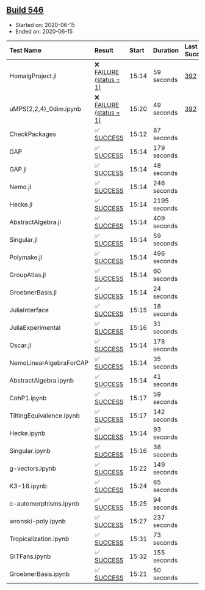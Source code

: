 ## [Build 546](https://oscarci.mathematik.uni-kl.de/job/oscar-julia-1.4/546/)

* Started on: 2020-06-15
* Ended on: 2020-06-15

| Test Name    | Result | Start | Duration | Last Success | First Failure |
|:-------------|:-------|:------|:---------|:-------------|:--------------|
| HomalgProject.jl | ❌ [FAILURE (status = 1)](https://oscarci.mathematik.uni-kl.de/job/oscar-julia-1.4/546/artifact/logs/build-546/HomalgProject.jl.log) | 15:14 | 59 seconds | [392](https://oscarci.mathematik.uni-kl.de/job/oscar-julia-1.4/392/) | [393](https://oscarci.mathematik.uni-kl.de/job/oscar-julia-1.4/393/) |
| uMPS(2,2,4)_0dim.ipynb | ❌ [FAILURE (status = 1)](https://oscarci.mathematik.uni-kl.de/job/oscar-julia-1.4/546/artifact/logs/build-546/uMPS-2-2-4-_0dim.ipynb.log) | 15:20 | 49 seconds | [392](https://oscarci.mathematik.uni-kl.de/job/oscar-julia-1.4/392/) | [393](https://oscarci.mathematik.uni-kl.de/job/oscar-julia-1.4/393/) |
| CheckPackages | ✅ [SUCCESS](https://oscarci.mathematik.uni-kl.de/job/oscar-julia-1.4/546/artifact/logs/build-546/CheckPackages.log) | 15:12 | 87 seconds |  |  |
| GAP | ✅ [SUCCESS](https://oscarci.mathematik.uni-kl.de/job/oscar-julia-1.4/546/artifact/logs/build-546/GAP.log) | 15:14 | 179 seconds |  |  |
| GAP.jl | ✅ [SUCCESS](https://oscarci.mathematik.uni-kl.de/job/oscar-julia-1.4/546/artifact/logs/build-546/GAP.jl.log) | 15:14 | 48 seconds |  |  |
| Nemo.jl | ✅ [SUCCESS](https://oscarci.mathematik.uni-kl.de/job/oscar-julia-1.4/546/artifact/logs/build-546/Nemo.jl.log) | 15:14 | 246 seconds |  |  |
| Hecke.jl | ✅ [SUCCESS](https://oscarci.mathematik.uni-kl.de/job/oscar-julia-1.4/546/artifact/logs/build-546/Hecke.jl.log) | 15:14 | 2195 seconds |  |  |
| AbstractAlgebra.jl | ✅ [SUCCESS](https://oscarci.mathematik.uni-kl.de/job/oscar-julia-1.4/546/artifact/logs/build-546/AbstractAlgebra.jl.log) | 15:14 | 409 seconds |  |  |
| Singular.jl | ✅ [SUCCESS](https://oscarci.mathematik.uni-kl.de/job/oscar-julia-1.4/546/artifact/logs/build-546/Singular.jl.log) | 15:14 | 59 seconds |  |  |
| Polymake.jl | ✅ [SUCCESS](https://oscarci.mathematik.uni-kl.de/job/oscar-julia-1.4/546/artifact/logs/build-546/Polymake.jl.log) | 15:14 | 496 seconds |  |  |
| GroupAtlas.jl | ✅ [SUCCESS](https://oscarci.mathematik.uni-kl.de/job/oscar-julia-1.4/546/artifact/logs/build-546/GroupAtlas.jl.log) | 15:14 | 60 seconds |  |  |
| GroebnerBasis.jl | ✅ [SUCCESS](https://oscarci.mathematik.uni-kl.de/job/oscar-julia-1.4/546/artifact/logs/build-546/GroebnerBasis.jl.log) | 15:14 | 24 seconds |  |  |
| JuliaInterface | ✅ [SUCCESS](https://oscarci.mathematik.uni-kl.de/job/oscar-julia-1.4/546/artifact/logs/build-546/JuliaInterface.log) | 15:15 | 18 seconds |  |  |
| JuliaExperimental | ✅ [SUCCESS](https://oscarci.mathematik.uni-kl.de/job/oscar-julia-1.4/546/artifact/logs/build-546/JuliaExperimental.log) | 15:16 | 31 seconds |  |  |
| Oscar.jl | ✅ [SUCCESS](https://oscarci.mathematik.uni-kl.de/job/oscar-julia-1.4/546/artifact/logs/build-546/Oscar.jl.log) | 15:14 | 178 seconds |  |  |
| NemoLinearAlgebraForCAP | ✅ [SUCCESS](https://oscarci.mathematik.uni-kl.de/job/oscar-julia-1.4/546/artifact/logs/build-546/NemoLinearAlgebraForCAP.log) | 15:14 | 35 seconds |  |  |
| AbstractAlgebra.ipynb | ✅ [SUCCESS](https://oscarci.mathematik.uni-kl.de/job/oscar-julia-1.4/546/artifact/logs/build-546/AbstractAlgebra.ipynb.log) | 15:14 | 41 seconds |  |  |
| CohP1.ipynb | ✅ [SUCCESS](https://oscarci.mathematik.uni-kl.de/job/oscar-julia-1.4/546/artifact/logs/build-546/CohP1.ipynb.log) | 15:17 | 59 seconds |  |  |
| TiltingEquivalence.ipynb | ✅ [SUCCESS](https://oscarci.mathematik.uni-kl.de/job/oscar-julia-1.4/546/artifact/logs/build-546/TiltingEquivalence.ipynb.log) | 15:17 | 142 seconds |  |  |
| Hecke.ipynb | ✅ [SUCCESS](https://oscarci.mathematik.uni-kl.de/job/oscar-julia-1.4/546/artifact/logs/build-546/Hecke.ipynb.log) | 15:14 | 93 seconds |  |  |
| Singular.ipynb | ✅ [SUCCESS](https://oscarci.mathematik.uni-kl.de/job/oscar-julia-1.4/546/artifact/logs/build-546/Singular.ipynb.log) | 15:16 | 38 seconds |  |  |
| g-vectors.ipynb | ✅ [SUCCESS](https://oscarci.mathematik.uni-kl.de/job/oscar-julia-1.4/546/artifact/logs/build-546/g-vectors.ipynb.log) | 15:22 | 149 seconds |  |  |
| K3-16.ipynb | ✅ [SUCCESS](https://oscarci.mathematik.uni-kl.de/job/oscar-julia-1.4/546/artifact/logs/build-546/K3-16.ipynb.log) | 15:24 | 65 seconds |  |  |
| c-automorphisms.ipynb | ✅ [SUCCESS](https://oscarci.mathematik.uni-kl.de/job/oscar-julia-1.4/546/artifact/logs/build-546/c-automorphisms.ipynb.log) | 15:25 | 94 seconds |  |  |
| wronski-poly.ipynb | ✅ [SUCCESS](https://oscarci.mathematik.uni-kl.de/job/oscar-julia-1.4/546/artifact/logs/build-546/wronski-poly.ipynb.log) | 15:27 | 237 seconds |  |  |
| Tropicalization.ipynb | ✅ [SUCCESS](https://oscarci.mathematik.uni-kl.de/job/oscar-julia-1.4/546/artifact/logs/build-546/Tropicalization.ipynb.log) | 15:31 | 73 seconds |  |  |
| GITFans.ipynb | ✅ [SUCCESS](https://oscarci.mathematik.uni-kl.de/job/oscar-julia-1.4/546/artifact/logs/build-546/GITFans.ipynb.log) | 15:32 | 155 seconds |  |  |
| GroebnerBasis.ipynb | ✅ [SUCCESS](https://oscarci.mathematik.uni-kl.de/job/oscar-julia-1.4/546/artifact/logs/build-546/GroebnerBasis.ipynb.log) | 15:21 | 50 seconds |  |  |
